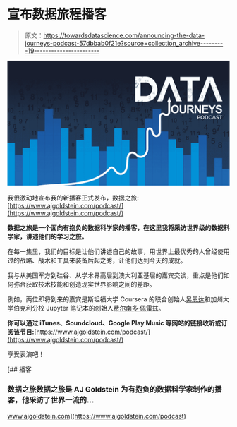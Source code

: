 # 宣布数据旅程播客

> 原文：<https://towardsdatascience.com/announcing-the-data-journeys-podcast-57dbbab0f21e?source=collection_archive---------19----------------------->

![](img/831a491d269411f05f2d8d39b10fdc9c.png)

我很激动地宣布我的新播客正式发布，数据之旅:[https://www.ajgoldstein.com/podcast/](https://www.ajgoldstein.com/podcast/)

**数据之旅是一个面向有抱负的数据科学家的播客，在这里我将采访世界级的数据科学家，讲述他们的学习之旅。**

在每一集里，我们的目标是让他们讲述自己的故事，用世界上最优秀的人曾经使用过的战略、战术和工具来装备后起之秀，让他们达到今天的成就。

我与从美国军方到硅谷、从学术界高层到澳大利亚基层的嘉宾交谈，重点是他们如何弥合获取技术技能和创造现实世界影响之间的差距。

例如，两位即将到来的嘉宾是斯坦福大学 Coursera 的联合创始人[吴恩达](https://en.wikipedia.org/wiki/Andrew_Ng)和加州大学伯克利分校 Jupyter 笔记本的创始人[费尔南多·佩雷兹](https://twitter.com/fperez_org)。

**你可以通过 iTunes、Soundcloud、Google Play Music 等网站的链接收听或订阅该节目:**[https://www.ajgoldstein.com/podcast/](https://www.ajgoldstein.com/podcast/)

享受表演吧！

[](https://www.ajgoldstein.com/podcast) [## 播客

### 数据之旅数据之旅是 AJ Goldstein 为有抱负的数据科学家制作的播客，他采访了世界一流的…

www.ajgoldstein.com](https://www.ajgoldstein.com/podcast)